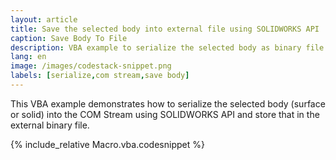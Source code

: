 ```yaml
---
layout: article
title: Save the selected body into external file using SOLIDWORKS API
caption: Save Body To File
description: VBA example to serialize the selected body as binary file using SOLIDWORKS API
lang: en
image: /images/codestack-snippet.png
labels: [serialize,com stream,save body]
---
```

This VBA example demonstrates how to serialize the selected body (surface or solid) into the COM Stream using SOLIDWORKS API and store that in the external binary file.

{% include_relative Macro.vba.codesnippet %}